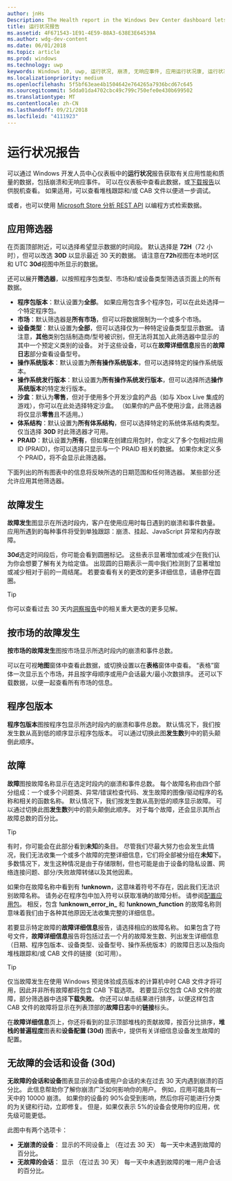 ```yaml
---
author: jnHs
Description: The Health report in the Windows Dev Center dashboard lets you get data related to the performance and quality of your app, including crashes and unresponsive events.
title: 运行状况报告
ms.assetid: 4F671543-1E91-4E59-88A3-638E3E64539A
ms.author: wdg-dev-content
ms.date: 06/01/2018
ms.topic: article
ms.prod: windows
ms.technology: uwp
keywords: Windows 10, uwp, 运行状况, 崩溃, 无响应事件, 应用运行状况康, 运行状况数据, 堆栈跟踪, cab 文件, 失败, 故障, pdb, 符号
ms.localizationpriority: medium
ms.openlocfilehash: 5f5bf63eae4b1504642e764265a7936bcd67c645
ms.sourcegitcommit: 5dda01da4702cbc49c799c750efe0e430b699502
ms.translationtype: MT
ms.contentlocale: zh-CN
ms.lasthandoff: 09/21/2018
ms.locfileid: "4111923"
---
```

# <a name="health-report"></a>运行状况报告

可以通过 Windows 开发人员中心仪表板中的**运行状况**报告获取有关应用性能和质量的数据，包括崩溃和无响应事件。 可以在仪表板中查看此数据，或[下载报告](download-analytic-reports.md)以供脱机查看。 如果适用，可以查看堆栈跟踪和/或 CAB 文件以便进一步调试。

或者，也可以使用 [Microsoft Store 分析 REST API](../monetize/access-analytics-data-using-windows-store-services.md) 以编程方式检索数据。


## <a name="apply-filters"></a>应用筛选器

在页面顶部附近，可以选择希望显示数据的时间段。 默认选择是 **72H**（72 小时），但可以改选 **30D** 以显示最近 30 天的数据。 请注意在**72h**视图在本地时区和 UTC **30d**视图中所显示的数据。

还可以展开**筛选器**，以按照程序包类型、市场和/或设备类型筛选该页面上的所有数据。

-   **程序包版本**：默认设置为**全部**。 如果应用包含多个程序包，可以在此处选择一个特定程序包。
-   **市场**：默认筛选器是**所有市场**，但可以将数据限制为一个或多个市场。
-   **设备类型**：默认设置为**全部**，但可以选择仅为一种特定设备类型显示数据。 请注意，**其他**类别包括制造商/型号被识别，但无法将其加入此筛选器中显示的其中一个预定义类别的设备。 对于这些设备，可以在**故障详细信息**报告的**故障日志**部分查看设备型号。  
-   **操作系统版本**：默认设置为**所有操作系统版本**，但可以选择特定的操作系统版本。
-   **操作系统发行版本**：默认设置为**所有操作系统发行版本**，但可以选择所选**操作系统版本**的特定发行版本。
-   **沙盒**：默认为**零售**，但对于使用多个开发沙盒的产品（如与 Xbox Live 集成的游戏），你可以在此处选择特定沙盒。 （如果你的产品不使用沙盒，此筛选器将仅显示**零售**且不适用。）
-   **体系结构**：默认设置为**所有体系结构**，但可以选择特定的系统体系结构类型。 仅当选择 **30D** 时此筛选器才可用。
-   **PRAID**：默认设置为**所有**，但如果在创建应用包时，你定义了多个包相对应用 ID (PRAID)，你可以选择只显示与一个 PRAID 相关的数据。 如果你未定义多个 PRAID，将不会显示此筛选器。

下面列出的所有图表中的信息将反映所选的日期范围和任何筛选器。 某些部分还允许应用其他筛选器。


## <a name="failure-hits"></a>故障发生

**故障发生**图显示在所选时段内，客户在使用应用时每日遇到的崩溃和事件数量。 应用所遇到的每种事件将受到单独跟踪：崩溃、挂起、JavaScript 异常和内存故障。

**30d**选定时间段后，你可能会看到圆圈标记。 这些表示显著增加或减少在我们认为你会想要了解有关为给定值。 出现圆的日期表示一周中我们检测到了显著增加或减少相对于前的一周结尾。 若要查看有关的更改的更多详细信息，请悬停在圆圈。  

> [!TIP]
> 你可以查看过去 30 天内[洞察报告](insights-report.md)中的相关重大更改的更多见解。

## <a name="failure-hits-by-market"></a>按市场的故障发生

**按市场的故障发生**图按市场显示所选时段内的崩溃和事件总数。

可以在可视**地图**窗体中查看此数据，或切换设置以在**表格**窗体中查看。 “表格”窗体一次显示五个市场，并且按字母顺序或用户会话最大/最小次数排序。 还可以下载数据，以便一起查看所有市场的信息。


## <a name="package-version"></a>程序包版本

**程序包版本**图按程序包显示所选时段内的崩溃和事件总数。 默认情况下，我们按发生数从高到低的顺序显示程序包版本。 可以通过切换此图**发生数**列中的箭头颠倒此顺序。

## <a name="failures"></a>故障

**故障**图按故障名称显示在选定时段内的崩溃和事件总数。 每个故障名称由四个部分组成：一个或多个问题类、异常/错误检查代码、发生故障的图像/驱动程序的名称和相关的函数名称。 默认情况下，我们按发生数从高到低的顺序显示故障。 可以通过切换此图**发生数**列中的箭头颠倒此顺序。 对于每个故障，还会显示其所占故障总数的百分比。

> [!TIP]
> 有时，你可能会在此部分看到**未知**的条目。 尽管我们尽最大努力也会发生此情况，我们无法收集一个或多个故障的完整详细信息，它们将全部被分组在**未知**下。 多数情况下，发生这种情况是由于存储限制，但也可能是由于设备的隐私设置、网络连接问题、部分/失败故障转储以及其他因素。
>
> 如果你在故障名称中看到有 **!unknown**，这意味着符号不存在，因此我们无法识别故障名称。 请务必在程序包中加入符号以获取准确的故障分析。 请参阅[配置应用包](../packaging/packaging-uwp-apps.md#configure-an-app-package)。 相反，包含 **!unknown_error_in_** 和 **!unknown_function** 的故障名称则意味着我们由于各种其他原因无法收集完整的详细信息。

若要显示特定故障的**故障详细信息**报告，请选择相应的故障名称。 如果包含了符号文件，**故障详细信息**报告将包括过去一个月的故障发生数、列出发生详细信息（日期、程序包版本、设备类型、设备型号、操作系统版本）的故障日志以及指向堆栈跟踪和/或 CAB 文件的链接（如可用）。

> [!TIP]
> 仅当故障发生在使用 Windows 预览体验成员版本的计算机中时 CAB 文件才将可用，因此并非所有故障都将包含 CAB 下载选项。 若要显示仅包含 CAB 文件的故障，部分筛选器中选择**下载失败**。 你还可以单击结果进行排序，以便这样包含 CAB 文件的故障将显示在列表顶部的**故障日志**中的**链接**标头。

在**故障详细信息**页上，你还将看到的显示顶部堆栈的贡献故障，按百分比排序，**堆栈的普遍程度**图表和**设备配置 (30d)** 图表中，提供有关详细信息设备发生故障的配置。 


## <a name="crash-free-sessions-and-devices-30d"></a>无故障的会话和设备 (30d)

**无故障的会话和设备**图表显示的设备或用户会话的未在过去 30 天内遇到崩溃的百分比。 此信息帮助你了解你崩溃广泛如何影响你的用户。 例如，应用可能具有一天中的 10000 崩溃。 如果你的设备的 90%会受到影响，然后你将可能进行分类的为关键和行动，立即修复。 但是，如果仅表示 5%的设备会使用你的应用，优先级可能更低。

此图中有两个选项卡：
- **无崩溃的设备**： 显示的不同设备上 （在过去 30 天） 每一天中未遇到故障的百分比。
- **无故障的会话**： 显示 （在过去 30 天） 每一天中未遇到故障的唯一用户会话的百分比。


 

 
